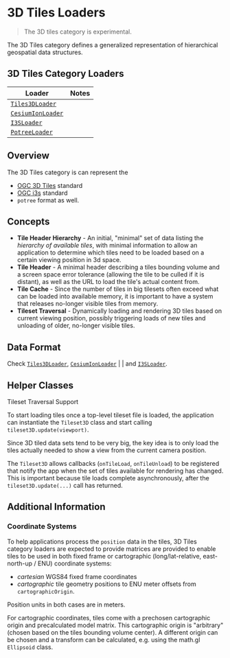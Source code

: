 # 3D Tiles Loaders

> The 3D tiles category is experimental.

The 3D Tiles category defines a generalized representation of hierarchical geospatial data structures.

## 3D Tiles Category Loaders

| Loader                                                                     | Notes |
| -------------------------------------------------------------------------- | ----- |
| [`Tiles3DLoader`](modules/3d-tiles/docs/api-reference/tiles-3d-loader)     |       |
| [`CesiumIonLoader`](modules/3d-tiles/docs/api-reference/cesium-ion-loader) |       |
| [`I3SLoader`](modules/i3s/docs/api-reference/i3s-loader)                   |       |
| [`PotreeLoader`](modules/potree/docs/api-reference/potree-loader)          |       |

## Overview

The 3D Tiles category is can represent the

- [OGC 3D Tiles](https://www.opengeospatial.org/standards/3DTiles) standard
- [OGC i3s](https://www.opengeospatial.org/standards/i3s) standard
- `potree` format as well.

## Concepts

- **Tile Header Hierarchy** - An initial, "minimal" set of data listing the _hierarchy of available tiles_, with minimal information to allow an application to determine which tiles need to be loaded based on a certain viewing position in 3d space.
- **Tile Header** - A minimal header describing a tiles bounding volume and a screen space error tolerance (allowing the tile to be culled if it is distant), as well as the URL to load the tile's actual content from.
- **Tile Cache** - Since the number of tiles in big tilesets often exceed what can be loaded into available memory, it is important to have a system that releases no-longer visible tiles from memory.
- **Tileset Traversal** - Dynamically loading and rendering 3D tiles based on current viewing position, possibly triggering loads of new tiles and unloading of older, no-longer visible tiles.

## Data Format

Check [`Tiles3DLoader`](modules/3d-tiles/docs/api-reference/tiles-3d-loader), [`CesiumIonLoader`](modules/3d-tiles/docs/api-reference/cesium-ion-loader) | |
and [`I3SLoader`](modules/i3s/docs/api-reference/i3s-loader).

## Helper Classes

Tileset Traversal Support

To start loading tiles once a top-level tileset file is loaded, the application can instantiate the `Tileset3D` class and start calling `tileset3D.update(viewport)`.

Since 3D tiled data sets tend to be very big, the key idea is to only load the tiles actually needed to show a view from the current camera position.

The `Tileset3D` allows callbacks (`onTileLoad`, `onTileUnload`) to be registered that notify the app when the set of tiles available for rendering has changed. This is important because tile loads complete asynchronously, after the `tileset3D.update(...)` call has returned.

## Additional Information

### Coordinate Systems

To help applications process the `position` data in the tiles, 3D Tiles category loaders are expected to provide matrices are provided to enable tiles to be used in both fixed frame or cartographic (long/lat-relative, east-north-up / ENU) coordinate systems:

- _cartesian_ WGS84 fixed frame coordinates
- _cartographic_ tile geometry positions to ENU meter offsets from `cartographicOrigin`.

Position units in both cases are in meters.

For cartographic coordinates, tiles come with a prechosen cartographic origin and precalculated model matrix. This cartographic origin is "arbitrary" (chosen based on the tiles bounding volume center). A different origin can be chosen and a transform can be calculated, e.g. using the math.gl `Ellipsoid` class.
